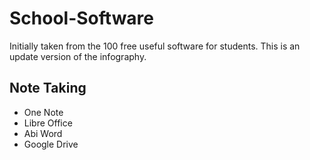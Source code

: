 # School-Software
Initially taken from the 100 free useful software for students. This is an update version of the infography. 
## Note Taking
* One Note
* Libre Office
* Abi Word
* Google Drive
